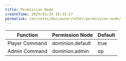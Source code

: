 ```yaml
---
title: Permission Node
createTime: 2025/02/24 16:33:27
permalink: /en/notes/doc/owner/other/permission-node/
---
```


| Function       | Permission Node  | Default |
|----------------|------------------|---------|
| Player Command | dominion.default | true    |
| Admin Command  | dominion.admin   | op      |

